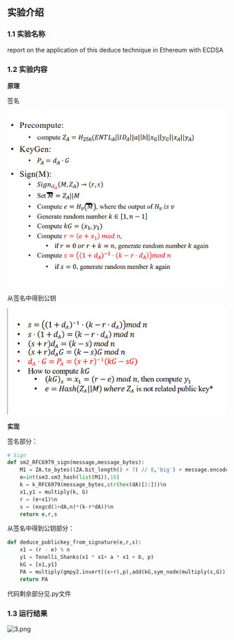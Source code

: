 ## 实验介绍

### 1.1 实验名称
report on the application of this deduce technique in Ethereum with ECDSA
### 1.2 实验内容
**原理**

签名

![1.png](SQlImhEO.png)

从签名中得到公钥

![2.png](UToWMHih.png)



**实现**

签名部分：

```python
# Sign
def sm2_RFC6979_sign(message,message_bytes):
    M1 = ZA.to_bytes((ZA.bit_length() + 7) // 8,'big') + message.encode()
    e=int(sm3.sm3_hash(list(M1)),16)
    k = k_RFC6979(message_bytes,str(hex(dA)[2:]))%n
    x1,y1 = multiply(k, G)
    r = (e+x1)%n
    s = (exgcd(1+dA,n)*(k-r*dA))%n
    return e,r,s

```
从签名中得到公钥部分：

```python
def deduce_publickey_from_signature(e,r,s):
    x1 = (r - e) % n
    y1 = Tonelli_Shanks(x1 * x1+ a * x1 + b, p)
    kG = [x1,y1]
    PA = multiply(gmpy2.invert((s+r),p),add(kG,sym_node(multiply(s,G))))
    return PA

```

代码剩余部分见.py文件

### 1.3 运行结果

![3.png](https://img1.imgtp.com/2023/07/30/iONaUk6T.png)

